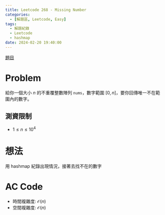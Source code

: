 ```yaml
---
title: Leetcode 268 - Missing Number
categories:
  - [解題區, Leetcode, Easy]
tags:
  - 解題紀錄
  - Leetcode
  - hashmap
date: 2024-02-20 19:40:00
---
```


[題目](https://leetcode.com/problems/missing-number)

# Problem

給你一個大小 $n$ 的不重覆整數陣列 `nums`，數字範圍 $[0, n]$，要你回傳唯一不在範圍內的數字。

## 測資限制

- $1 \le n \le 10^4$

# 想法

用 hashmap 紀錄出現情況，接著去找不在的數字

# AC Code

<script src="https://emgithub.com/embed-v2.js?target=https%3A%2F%2Fgithub.com%2Froy4801%2Fsolved_problems%2Fblob%2Fmaster%2Fleetcode%2F268.cpp%23L18-L31&style=github&type=code&showBorder=on&showLineNumbers=on&showFileMeta=on&showFullPath=on&showCopy=on"></script>

- 時間複雜度: $\mathcal{O}(n)$
- 空間複雜度: $\mathcal{O}(n)$

<!-- # 賞析


# 心得 -->

